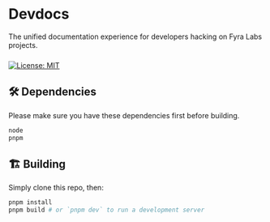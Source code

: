# Devdocs

The unified documentation experience for developers hacking on Fyra Labs projects.

###

[![License: MIT](https://img.shields.io/badge/License-MIT-blue.svg)](https://choosealicense.com/licenses/mit/)

## 🛠️ Dependencies

Please make sure you have these dependencies first before building.

```bash
node
pnpm
```

## 🏗️ Building

Simply clone this repo, then:

```bash
pnpm install
pnpm build # or `pnpm dev` to run a development server
```
